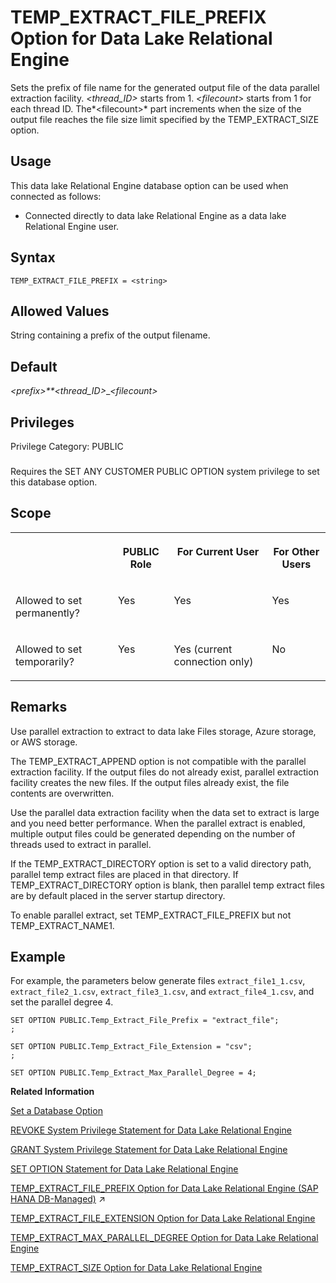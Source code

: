 <!-- loio09cd773ef6924c119dd3adea2e91bd96 -->

# TEMP\_EXTRACT\_FILE\_PREFIX Option for Data Lake Relational Engine

Sets the prefix of file name for the generated output file of the data parallel extraction facility. *<thread\_ID\>* starts from 1. *<filecount\>* starts from 1 for each thread ID. The*<filecount\>* part increments when the size of the output file reaches the file size limit specified by the TEMP\_EXTRACT\_SIZE option.



<a name="loio09cd773ef6924c119dd3adea2e91bd96__section_ajq_xqq_znb"/>

## Usage

This data lake Relational Engine database option can be used when connected as follows:

-   Connected directly to data lake Relational Engine as a data lake Relational Engine user.



<a name="loio09cd773ef6924c119dd3adea2e91bd96__temp_extract_file_prefix_syntax1"/>

## Syntax

```
TEMP_EXTRACT_FILE_PREFIX = <string>
```



<a name="loio09cd773ef6924c119dd3adea2e91bd96__temp_extract_file_prefix_values1"/>

## Allowed Values

String containing a prefix of the output filename.



<a name="loio09cd773ef6924c119dd3adea2e91bd96__temp_extract_file_prefix_default1"/>

## Default

*<prefix\>**<thread\_ID\>*\_*<filecount\>*



<a name="loio09cd773ef6924c119dd3adea2e91bd96__temp_extract_file_prefix_priv1"/>

## Privileges

Privilege Category: PUBLIC



### 

Requires the SET ANY CUSTOMER PUBLIC OPTION system privilege to set this database option.



<a name="loio09cd773ef6924c119dd3adea2e91bd96__temp_extract_file_prefix_scope1"/>

## Scope


<table>
<tr>
<th valign="top">

 

</th>
<th valign="top">

PUBLIC Role

</th>
<th valign="top">

For Current User

</th>
<th valign="top">

For Other Users

</th>
</tr>
<tr>
<td valign="top">

Allowed to set permanently?

</td>
<td valign="top">

Yes

</td>
<td valign="top">

Yes

</td>
<td valign="top">

Yes

</td>
</tr>
<tr>
<td valign="top">

Allowed to set temporarily?

</td>
<td valign="top">

Yes

</td>
<td valign="top">

Yes \(current connection only\)

</td>
<td valign="top">

No

</td>
</tr>
</table>



<a name="loio09cd773ef6924c119dd3adea2e91bd96__temp_extract_file_prefix_remarks1"/>

## Remarks

Use parallel extraction to extract to data lake Files storage, Azure storage, or AWS storage.

The TEMP\_EXTRACT\_APPEND option is not compatible with the parallel extraction facility. If the output files do not already exist, parallel extraction facility creates the new files. If the output files already exist, the file contents are overwritten.

Use the parallel data extraction facility when the data set to extract is large and you need better performance. When the parallel extract is enabled, multiple output files could be generated depending on the number of threads used to extract in parallel.

If the TEMP\_EXTRACT\_DIRECTORY option is set to a valid directory path, parallel temp extract files are placed in that directory. If TEMP\_EXTRACT\_DIRECTORY option is blank, then parallel temp extract files are by default placed in the server startup directory.

To enable parallel extract, set TEMP\_EXTRACT\_FILE\_PREFIX but not TEMP\_EXTRACT\_NAME1.



## Example

For example, the parameters below generate files `extract_file1_1.csv`, `extract_file2_1.csv`, `extract_file3_1.csv`, and `extract_file4_1.csv`, and set the parallel degree 4.

```
SET OPTION PUBLIC.Temp_Extract_File_Prefix = "extract_file";
;
```

```
SET OPTION PUBLIC.Temp_Extract_File_Extension = "csv";
;
```

```
SET OPTION PUBLIC.Temp_Extract_Max_Parallel_Degree = 4;

```

**Related Information**  


[Set a Database Option](set-a-database-option-0dcb893.md "You set options with the SET OPTION statement.")

[REVOKE System Privilege Statement for Data Lake Relational Engine](../080-sql-statements/revoke-system-privilege-statement-for-data-lake-relational-engine-a3eadda.md "Removes specific system privileges from specific users and the right to administer the privilege.")

[GRANT System Privilege Statement for Data Lake Relational Engine](../080-sql-statements/grant-system-privilege-statement-for-data-lake-relational-engine-a3dfcb0.md "Grants specific system privileges to users or roles, with or without administrative rights.")

[SET OPTION Statement for Data Lake Relational Engine](../080-sql-statements/set-option-statement-for-data-lake-relational-engine-a625da7.md "Changes options that affect the behavior of the database and its compatibility with Transact-SQL. Setting the value of an option can change the behavior for all users or an individual user, in either a temporary or permanent scope.")

[TEMP_EXTRACT_FILE_PREFIX Option for Data Lake Relational Engine (SAP HANA DB-Managed)](https://help.sap.com/viewer/a898e08b84f21015969fa437e89860c8/2024_1_QRC/en-US/af977f36d280410dba64b6bfe2608179.html "Sets the prefix of file name for the generated output file of the data parallel extraction facility. thread_ID starts from 1. filecount starts from 1 for each thread ID. Thefilecount part increments when the size of the output file reaches the file size limit specified by the TEMP_EXTRACT_SIZE option.") :arrow_upper_right:

[TEMP\_EXTRACT\_FILE\_EXTENSION Option for Data Lake Relational Engine](temp-extract-file-extension-option-for-data-lake-relational-engine-896be73.md "Sets the file name extension for the generated output file of the data parallel extraction facility. When you specify the TEMP_EXTRACT_FILE_EXTENSION option, each file name generated becomes prefix thread_ID_filecount.file extension.")

[TEMP\_EXTRACT\_MAX\_PARALLEL\_DEGREE Option for Data Lake Relational Engine](temp-extract-max-parallel-degree-option-for-data-lake-relational-engine-00f65e6.md "Sets the maximum parallel degree for the data extraction facility. The TEMP_EXTRACT_MAX_PARALLEL_DEGREE option limits the maximum number of threads that run in parallel to extract data.")

[TEMP\_EXTRACT\_SIZE Option for Data Lake Relational Engine](temp-extract-size-option-for-data-lake-relational-engine-096c15c.md "Sets the maximum size (KB) of the corresponding output files generated by the parallel data extraction facility.")

